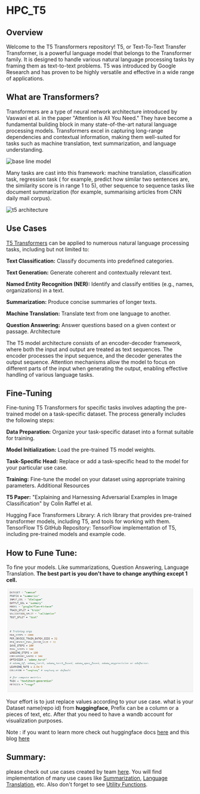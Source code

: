 # HPC_T5

## Overview

Welcome to the T5 Transformers repository! T5, or Text-To-Text Transfer Transformer, is a powerful language model that belongs to the Transformer family. It is designed to handle various natural language processing tasks by framing them as text-to-text problems. T5 was introduced by Google Research and has proven to be highly versatile and effective in a wide range of applications.

## What are Transformers?
Transformers are a type of neural network architecture introduced by Vaswani et al. in the paper "Attention is All You Need." They have become a fundamental building block in many state-of-the-art natural language processing models. Transformers excel in capturing long-range dependencies and contextual information, making them well-suited for tasks such as machine translation, text summarization, and language understanding.

![base line model](https://miro.medium.com/v2/resize:fit:828/format:webp/1*QOVXAn0bx8HKGrBIXAgydw.png)

Many tasks are cast into this framework: machine translation, classification task, regression task ( for example, predict how similar two sentences are, the similarity score is in range 1 to 5), other sequence to sequence tasks like document summarization (for example, summarising articles from CNN daily mail corpus).

![t5 architecture](https://miro.medium.com/v2/resize:fit:720/format:webp/1*iJcUH1F0TmCQE5p2wQt9og.png)

## Use Cases
[T5 Transformers](https://huggingface.co/docs/transformers/model_doc/t5) can be applied to numerous natural language processing tasks, including but not limited to:

**Text Classification:** Classify documents into predefined categories.


**Text Generation:** Generate coherent and contextually relevant text.

**Named Entity Recognition (NER):** Identify and classify entities (e.g., names, 
organizations) in a text.

**Summarization:** Produce concise summaries of longer texts.

**Machine Translation:** Translate text from one language to another.

**Question Answering:** Answer questions based on a given context or passage.
Architecture

The T5 model architecture consists of an encoder-decoder framework, where both the input and output are treated as text sequences. The encoder processes the input sequence, and the decoder generates the output sequence. Attention mechanisms allow the model to focus on different parts of the input when generating the output, enabling effective handling of various language tasks.

## Fine-Tuning

Fine-tuning T5 Transformers for specific tasks involves adapting the pre-trained model on a task-specific dataset. The process generally includes the following steps:

**Data Preparation:** Organize your task-specific dataset into a format suitable for training.

**Model Initialization:** Load the pre-trained T5 model weights.

**Task-Specific Head:** Replace or add a task-specific head to the model for your particular use case.

**Training:** Fine-tune the model on your dataset using appropriate training parameters.
Additional Resources

**T5 Paper:** "Explaining and Harnessing Adversarial Examples in Image Classification" by Colin Raffel et al.

Hugging Face Transformers Library: A rich library that provides pre-trained transformer models, including T5, and tools for working with them.
TensorFlow T5 GitHub Repository: TensorFlow implementation of T5, including pre-trained models and example code.

## How to Fune Tune:
To fine your models. Like summarizations, Question Answering, Language Translation.
**The best part is you don't have to change anything except 1 cell.**

![How to Fine Tune](How_to_Fine_Tune.png)

Your effort is to just replace values according to your use case. what is your Dataset name(repo id) from **huggingface**, Prefix can be a column or a pieces of text, etc.
After that you need to have a wandb account for visualization purposes.
 
Note : if you want to learn more check out huggingface docs [here](https://huggingface.co/docs/transformers/model_doc/t5) and this blog [here](https://medium.com/analytics-vidhya/t5-a-detailed-explanation-a0ac9bc53e51)

## Summary:
please check out use cases created by team [here](https://github.com/highplainscomputing/HPC_T5/tree/main/T5). You will find implementation of many use cases like [Summarization](https://github.com/highplainscomputing/HPC_T5/tree/main/T5/04-summary-generation),
[Language Translation](https://github.com/highplainscomputing/HPC_T5/tree/main/T5/02-language-translation), etc. 
Also don't forget to see [Utility Functions](https://github.com/highplainscomputing/HPC_T5/tree/main/utils).


